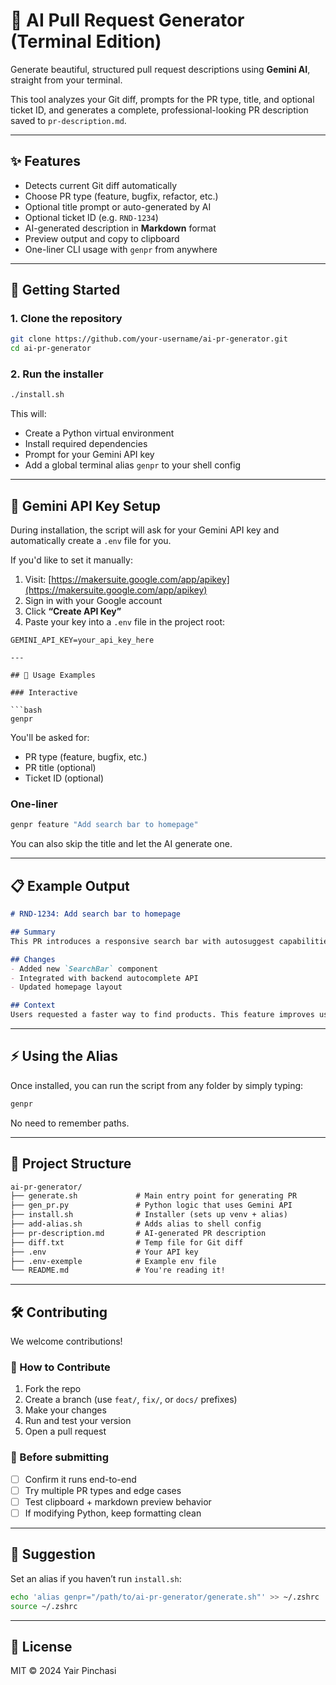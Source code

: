 # 🧠 AI Pull Request Generator (Terminal Edition)

Generate beautiful, structured pull request descriptions using **Gemini AI**, straight from your terminal.

This tool analyzes your Git diff, prompts for the PR type, title, and optional ticket ID, and generates a complete, professional-looking PR description saved to `pr-description.md`.

---

## ✨ Features

- Detects current Git diff automatically
- Choose PR type (feature, bugfix, refactor, etc.)
- Optional title prompt or auto-generated by AI
- Optional ticket ID (e.g. `RND-1234`)
- AI-generated description in **Markdown** format
- Preview output and copy to clipboard
- One-liner CLI usage with `genpr` from anywhere

---

## 🚀 Getting Started

### 1. Clone the repository

```bash
git clone https://github.com/your-username/ai-pr-generator.git
cd ai-pr-generator
```

### 2. Run the installer

```bash
./install.sh
```

This will:

- Create a Python virtual environment
- Install required dependencies
- Prompt for your Gemini API key
- Add a global terminal alias `genpr` to your shell config

---

## 🔐 Gemini API Key Setup

During installation, the script will ask for your Gemini API key and automatically create a `.env` file for you.

If you'd like to set it manually:

1. Visit: [https://makersuite.google.com/app/apikey](https://makersuite.google.com/app/apikey)
2. Sign in with your Google account
3. Click **“Create API Key”**
4. Paste your key into a `.env` file in the project root:

```env
GEMINI_API_KEY=your_api_key_here

---

## 🧪 Usage Examples

### Interactive

```bash
genpr
```

You'll be asked for:
- PR type (feature, bugfix, etc.)
- PR title (optional)
- Ticket ID (optional)

### One-liner

```bash
genpr feature "Add search bar to homepage"
```

You can also skip the title and let the AI generate one.

---

## 📋 Example Output

```markdown
# RND-1234: Add search bar to homepage

## Summary
This PR introduces a responsive search bar with autosuggest capabilities on the homepage.

## Changes
- Added new `SearchBar` component
- Integrated with backend autocomplete API
- Updated homepage layout

## Context
Users requested a faster way to find products. This feature improves usability and navigation.
```

---

## ⚡️ Using the Alias

Once installed, you can run the script from any folder by simply typing:

```bash
genpr
```

No need to remember paths.

---

## 📁 Project Structure

```txt
ai-pr-generator/
├── generate.sh             # Main entry point for generating PR
├── gen_pr.py               # Python logic that uses Gemini API
├── install.sh              # Installer (sets up venv + alias)
├── add-alias.sh            # Adds alias to shell config
├── pr-description.md       # AI-generated PR description
├── diff.txt                # Temp file for Git diff
├── .env                    # Your API key
├── .env-exemple            # Example env file
└── README.md               # You're reading it!
```

---

## 🛠 Contributing

We welcome contributions!

### 📌 How to Contribute

1. Fork the repo
2. Create a branch (use `feat/`, `fix/`, or `docs/` prefixes)
3. Make your changes
4. Run and test your version
5. Open a pull request

### 🧪 Before submitting

- [ ] Confirm it runs end-to-end
- [ ] Try multiple PR types and edge cases
- [ ] Test clipboard + markdown preview behavior
- [ ] If modifying Python, keep formatting clean

---

## 💬 Suggestion

Set an alias if you haven’t run `install.sh`:

```bash
echo 'alias genpr="/path/to/ai-pr-generator/generate.sh"' >> ~/.zshrc
source ~/.zshrc
```

---

## 📜 License

MIT © 2024 Yair Pinchasi
